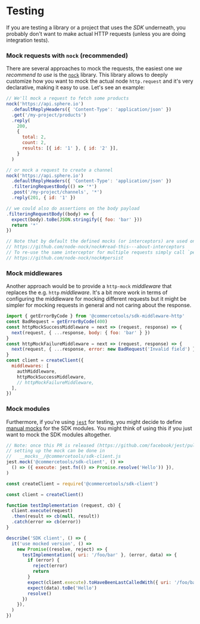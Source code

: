 # Testing

If you are testing a library or a project that uses the _SDK_ underneath, you probably don't want to make actual HTTP requests (unless you are doing integration tests).

### Mock requests with `nock` (recommended)
There are several approaches to mock the requests, the easiest one _we recommend to use_ is the [`nock`](https://github.com/node-nock/nock) library.
This library allows to deeply customize how you want to mock the actual node `http.request` and it's very declarative, making it easy to use. Let's see an example:

```js
// We'll mock a request to fetch some products
nock('https://api.sphere.io')
  .defaultReplyHeaders({ 'Content-Type': 'application/json' })
  .get('/my-project/products')
  .reply(
    200,
    {
      total: 2,
      count: 2,
      results: [{ id: '1' }, { id: '2' }],
    }
  )

// or mock a request to create a channel
nock('https://api.sphere.io')
  .defaultReplyHeaders({ 'Content-Type': 'application/json' })
  .filteringRequestBody(() => '*')
  .post('/my-project/channels', '*')
  .reply(201, { id: '1' })

// we could also do assertions on the body payload
.filteringRequestBody((body) => {
  expect(body).toBe(JSON.stringify({ foo: 'bar' }))
  return '*'
})

// Note that by default the defined mocks (or interceptors) are used only once
// https://github.com/node-nock/nock#read-this---about-interceptors
// To re-use the same interceptor for multiple requests simply call `persist()`
// https://github.com/node-nock/nock#persist
```

### Mock middlewares
Another approach would be to provide a `http-mock` _middleware_ that replaces the e.g. `http` _middleware_. It's a bit more work in terms of configuring the middleware for mocking different requests but it might be simpler for mocking requests in general and not caring about the response.

```js
import { getErrorByCode } from '@commercetools/sdk-middleware-http'
const BadRequest = getErrorByCode(400)
const httpMockSuccessMiddleware = next => (request, response) => {
  next(request, { ...response, body: { foo: 'bar' } })
}
const httpMockFailureMiddleware = next => (request, response) => {
  next(request, { ...response, error: new BadRequest('Invalid field') })
}
const client = createClient({
  middlewares: [
    authMiddleware,
    httpMockSuccessMiddleware,
    // httpMockFailureMiddleware,
  ],
})
```

### Mock modules
Furthermore, if you're using [`jest`](https://github.com/facebook/jest) for testing, you might decide to define [manual mocks](http://facebook.github.io/jest/manual-mocks.html#content) for the SDK modules. You might think of using this if you just want to mock the SDK modules altogether.

```js
// Note: once this PR is released (https://github.com/facebook/jest/pull/2483),
// setting up the mock can be done in
//   __mocks__/@commercetools/sdk-client.js
jest.mock('@commercetools/sdk-client', () =>
  () => ({ execute: jest.fn(() => Promise.resolve('Hello')) }),
)

const createClient = require('@commercetools/sdk-client')

const client = createClient()

function testImplementation (request, cb) {
  client.execute(request)
  .then(result => cb(null, result))
  .catch(error => cb(error))
}

describe('SDK client', () => {
  it('use mocked version', () =>
    new Promise((resolve, reject) => {
      testImplementation({ uri: '/foo/bar' }, (error, data) => {
        if (error) {
          reject(error)
          return
        }
        expect(client.execute).toHaveBeenLastCalledWith({ uri: '/foo/bar' })
        expect(data).toBe('Hello')
        resolve()
      })
    }),
  )
})
```
